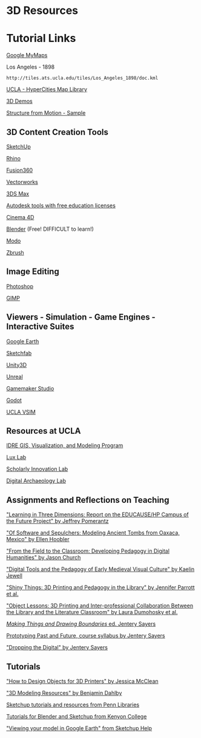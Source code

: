 # 3D Resources

Tutorial Links
===

[Google MyMaps](https://www.google.com/maps/about/mymaps/)

Los Angeles - 1898
  <pre><code>http://tiles.ats.ucla.edu/tiles/Los_Angeles_1898/doc.kml</code></pre>

[UCLA - HyperCities Map Library](http://www.hypercities.com/maplibrary/maplibrary.html)

[3D Demos](https://ucla.box.com/s/w9mp0ue2bmpjakd0ooxuh80dr42o2r4x)

[Structure from Motion - Sample](https://sketchfab.com/3d-models/triumphal-column-of-marcus-aurelius-b50018f8a21b49ba9a33c6410bb29101)


3D Content Creation Tools 
---

[SketchUp](https://www.sketchup.com/)

[Rhino](https://www.rhino3d.com/)

[Fusion360](https://www.autodesk.com/products/fusion-360/overview#banner)

[Vectorworks](https://www.vectorworks.net/en)

[3DS Max](https://area.autodesk.com/crush-it-3ds-max-2/)

[Autodesk tools with free education licenses](https://www.autodesk.com/education/free-software/featured)

[Cinema 4D](https://www.maxon.net/en-us/products/cinema-4d/overview/)

[Blender](https://www.blender.org/)
(Free!  DIFFICULT to learn!)

[Modo](https://www.foundry.com/products/modo)

[Zbrush](http://pixologic.com/)


Image Editing
---

[Photoshop](https://www.adobe.com/products/photoshop.html)

[GIMP](https://www.gimp.org/)


Viewers - Simulation - Game Engines - Interactive Suites
---

[Google Earth](http://www.google.com/earth/)

[Sketchfab](https://sketchfab.com/)

[Unity3D](https://unity3d.com/unity)

[Unreal](https://www.unrealengine.com/en-US/)

[Gamemaker Studio](https://www.yoyogames.com/gamemaker)

[Godot](https://godotengine.org/)

[UCLA VSIM](https://idre.ucla.edu/research/active-research/vsim/vsim-downloads)


## Resources at UCLA

[IDRE GIS, Visualization, and Modeling Program](https://idre.ucla.edu/programs/gis-visualization)

[Lux Lab](https://www.library.ucla.edu/use/computers-computing-services/lux-lab)

[Scholarly Innovation Lab](https://www.library.ucla.edu/yrl/scholarly-innovation-lab-sil)

[Digital Archaeology Lab](https://dal.ucla.edu/)

## Assignments and Reflections on Teaching

["Learning in Three Dimensions: Report on the EDUCAUSE/HP Campus of the Future Project" by Jeffrey Pomerantz](https://www.educause.edu/ecar/research-publications/learning-in-three-dimensions-report-on-the-educause-hp-campus-of-the-future-project/executive-summary-key-findings-acknowledgments)

["Of Software and Sepulchers: Modeling Ancient Tombs from Oaxaca, Mexico" by Ellen Hoobler](https://jitp.commons.gc.cuny.edu/of-software-and-sepulchers-modeling-ancient-tombs-from-oaxaca-mexico/)

["From the Field to the Classroom: Developing Pedagogy in Digital Humanities" by Jason Church](https://www.ncptt.nps.gov/blog/from-the-field-to-the-classroom-developing-pedagogy-in-digital-humanities/)

["Digital Tools and the Pedagogy of Early Medieval Visual Culture" by Kaelin Jewell](http://digital.kenyon.edu/cgi/viewcontent.cgi?article=1311&context=perejournal)

["Shiny Things: 3D Printing and Pedagogy in the Library" by Jennifer Parrott et al.](https://www.clir.org/wp-content/uploads/sites/6/2017/10/pub174.pdf)

["Object Lessons: 3D Printing and Inter-professional Collaboration Between the Library and the Literature Classroom" by Laura Dumohosky et al.](https://pdfs.semanticscholar.org/3981/6dac854add26a3d8939f2c7164271ee13948.pdf)

[*Making Things and Drawing Boundaries* ed. Jentery Sayers](http://www.worldcat.org/oclc/1021870289)

[Prototyping Past and Future, course syllabus by Jentery Sayers](https://jentery.github.io/ts200v2/)

["Dropping the Digital" by Jentery Sayers](http://dhdebates.gc.cuny.edu/debates/text/88)

## Tutorials

["How to Design Objects for 3D Printers" by Jessica McClean](https://guides.library.txstate.edu/c.php?g=444600&p=3032211)

["3D Modeling Resources" by Benjamin Dahlby](https://research.ppld.org/c.php?g=918153&p=6618579)

[Sketchup tutorials and resources from Penn Libraries](https://guides.library.upenn.edu/sketchup/overview)

[Tutorials for Blender and Sketchup from Kenyon College](https://kenyon.libguides.com/c.php?g=443572&p=3129991)

["Viewing your model in Google Earth" from Sketchup Help](https://help.sketchup.com/en/sketchup/viewing-your-model-google-earth)
